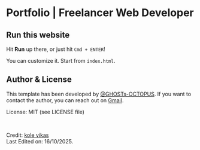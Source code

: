 # Portfolio | Freelancer Web Developer

## Run this website

Hit **Run** up there, or just hit `Cmd + ENTER`!

You can customize it. Start from `index.html`.

## Author & License

This template has been developed by [@GHOSTs-OCTOPUS](https://github.com/GHOSTs-OCTOPUS). If you want to contact the author, you can reach out on [Gmail](kolevikasxyz@gmail.com). 


License: MIT (see LICENSE file)

<br>




Credit: [kole vikas](https://github.com/GHOSTs-OCTOPUS)<BR>
Last Edited on: 16/10/2025.
